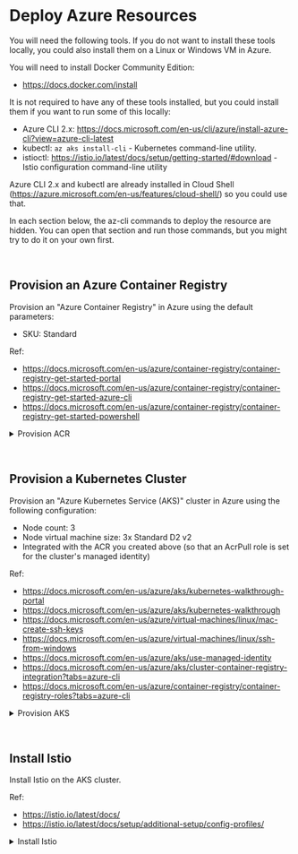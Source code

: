 # Deploy Azure Resources
You will need the following tools. If you do not want to install these tools locally, you could also install them on a Linux or Windows VM in Azure.

You will need to install Docker Community Edition:
* https://docs.docker.com/install

It is not required to have any of these tools installed, but you could install them if you want to run some of this locally:
* Azure CLI 2.x: https://docs.microsoft.com/en-us/cli/azure/install-azure-cli?view=azure-cli-latest
* kubectl: `az aks install-cli` - Kubernetes command-line utility.
* istioctl: https://istio.io/latest/docs/setup/getting-started/#download - Istio configuration command-line utility

Azure CLI 2.x and kubectl are already installed in Cloud Shell (https://azure.microsoft.com/en-us/features/cloud-shell/) so you could use that.

In each section below, the az-cli commands to deploy the resource are hidden. You can open that section and run those commands, but you might try to do it on your own first.

&nbsp;

## Provision an Azure Container Registry

Provision an "Azure Container Registry" in Azure using the default parameters:
* SKU: Standard

Ref:
* https://docs.microsoft.com/en-us/azure/container-registry/container-registry-get-started-portal
* https://docs.microsoft.com/en-us/azure/container-registry/container-registry-get-started-azure-cli
* https://docs.microsoft.com/en-us/azure/container-registry/container-registry-get-started-powershell

<details>
  <summary>Provision ACR</summary>

```bash
# Set up the following variables (configure as needed)
SUBSCRIPTION=<your subscription Id or name>
REGION_NAME=eastus
RESOURCE_GROUP=akslabhv-rg
ACR_NAME=akslabhv
ACR_SKU=Standard

# Login to Azure
az login

# Set your default subscription
az account set -s $SUBSCRIPTION

# Confirm it is set correctly
az account show

# Create resource group
az group create --name $RESOURCE_GROUP --location $REGION_NAME 

# Create Azure container registry
az acr create --resource-group $RESOURCE_GROUP --name $ACR_NAME --sku $ACR_SKU
```

</details>

&nbsp;

## Provision a Kubernetes Cluster

Provision an "Azure Kubernetes Service (AKS)" cluster in Azure using the following configuration:

* Node count: 3
* Node virtual machine size: 3x Standard D2 v2
* Integrated with the ACR you created above (so that an AcrPull role is set for the cluster's managed identity)

Ref:

* https://docs.microsoft.com/en-us/azure/aks/kubernetes-walkthrough-portal
* https://docs.microsoft.com/en-us/azure/aks/kubernetes-walkthrough
* https://docs.microsoft.com/en-us/azure/virtual-machines/linux/mac-create-ssh-keys
* https://docs.microsoft.com/en-us/azure/virtual-machines/linux/ssh-from-windows
* https://docs.microsoft.com/en-us/azure/aks/use-managed-identity
* https://docs.microsoft.com/en-us/azure/aks/cluster-container-registry-integration?tabs=azure-cli
* https://docs.microsoft.com/en-us/azure/container-registry/container-registry-roles?tabs=azure-cli

<details>
  <summary>Provision AKS</summary>

```bash
# Set up the following variables (configure as needed)
RESOURCE_GROUP=akslabhv-rg # created above
ACR_NAME=akslabhv # created above
CLUSTER_NAME=akslabhv
ISTIO_VERSION=1.11.3
NODE_COUNT=3
NODE_VM_SIZE=Standard_DS2_v2

# Create cluster
az aks create --resource-group $RESOURCE_GROUP --name $CLUSTER_NAME --node-count $NODE_COUNT \
    --node-vm-size $NODE_VM_SIZE --generate-ssh-keys --enable-managed-identity

# Integrate ACR
az aks update --resource-group $RESOURCE_GROUP --name $CLUSTER_NAME --attach-acr $ACR_NAME

# Get aks credentials to use kubectl
az aks get-credentials --resource-group $RESOURCE_GROUP --name $CLUSTER_NAME
```

</details>

&nbsp;

## Install Istio

Install Istio on the AKS cluster.

Ref:

* https://istio.io/latest/docs/
* https://istio.io/latest/docs/setup/additional-setup/config-profiles/

<details>
  <summary>Install Istio</summary>

Download istioctl

* MacOS or Linux:

  ```bash
  # This will download version 1.11.3
  curl -L https://istio.io/downloadIstio | ISTIO_VERSION=1.11.3 sh -

  # Navigate to the istio package directory
  cd istio-1.11.3

  # Add the istioctl client to your path
  export PATH=$PWD/bin:$PATH
  ```

* Windows:

  Download [version 1.11.3](https://github.com/istio/istio/releases/tag/1.11.3) and add  _`<your_path_to_istio_directory>/istio-1.11.3/bin`_ to your Path

Provision resources

```bash
# Install istio to your cluster
istioctl install -y

# Add a namespace label to instruct Istio to automatically inject Envoy sidecar proxies when you deploy your application later
kubectl label namespace default istio-injection=enabled
```

</details>

&nbsp;
